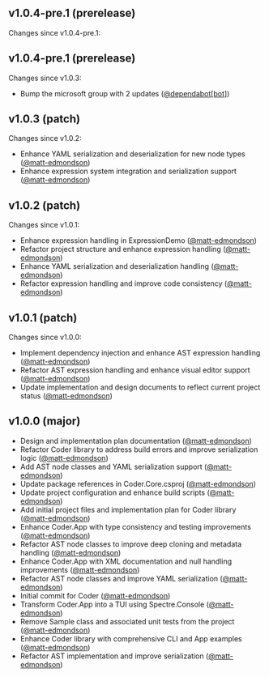 ## v1.0.4-pre.1 (prerelease)

Changes since v1.0.4-pre.1:
## v1.0.4-pre.1 (prerelease)

Changes since v1.0.3:

- Bump the microsoft group with 2 updates ([@dependabot[bot]](https://github.com/dependabot[bot]))
## v1.0.3 (patch)

Changes since v1.0.2:

- Enhance YAML serialization and deserialization for new node types ([@matt-edmondson](https://github.com/matt-edmondson))
- Enhance expression system integration and serialization support ([@matt-edmondson](https://github.com/matt-edmondson))
## v1.0.2 (patch)

Changes since v1.0.1:

- Enhance expression handling in ExpressionDemo ([@matt-edmondson](https://github.com/matt-edmondson))
- Refactor project structure and enhance expression handling ([@matt-edmondson](https://github.com/matt-edmondson))
- Enhance YAML serialization and deserialization handling ([@matt-edmondson](https://github.com/matt-edmondson))
- Refactor expression handling and improve code consistency ([@matt-edmondson](https://github.com/matt-edmondson))
## v1.0.1 (patch)

Changes since v1.0.0:

- Implement dependency injection and enhance AST expression handling ([@matt-edmondson](https://github.com/matt-edmondson))
- Refactor AST expression handling and enhance visual editor support ([@matt-edmondson](https://github.com/matt-edmondson))
- Update implementation and design documents to reflect current project status ([@matt-edmondson](https://github.com/matt-edmondson))
## v1.0.0 (major)

- Design and implementation plan documentation ([@matt-edmondson](https://github.com/matt-edmondson))
- Refactor Coder library to address build errors and improve serialization logic ([@matt-edmondson](https://github.com/matt-edmondson))
- Add AST node classes and YAML serialization support ([@matt-edmondson](https://github.com/matt-edmondson))
- Update package references in Coder.Core.csproj ([@matt-edmondson](https://github.com/matt-edmondson))
- Update project configuration and enhance build scripts ([@matt-edmondson](https://github.com/matt-edmondson))
- Add initial project files and implementation plan for Coder library ([@matt-edmondson](https://github.com/matt-edmondson))
- Enhance Coder.App with type consistency and testing improvements ([@matt-edmondson](https://github.com/matt-edmondson))
- Refactor AST node classes to improve deep cloning and metadata handling ([@matt-edmondson](https://github.com/matt-edmondson))
- Enhance Coder.App with XML documentation and null handling improvements ([@matt-edmondson](https://github.com/matt-edmondson))
- Refactor AST node classes and improve YAML serialization ([@matt-edmondson](https://github.com/matt-edmondson))
- Initial commit for Coder ([@matt-edmondson](https://github.com/matt-edmondson))
- Transform Coder.App into a TUI using Spectre.Console ([@matt-edmondson](https://github.com/matt-edmondson))
- Remove Sample class and associated unit tests from the project ([@matt-edmondson](https://github.com/matt-edmondson))
- Enhance Coder library with comprehensive CLI and App examples ([@matt-edmondson](https://github.com/matt-edmondson))
- Refactor AST implementation and improve serialization ([@matt-edmondson](https://github.com/matt-edmondson))
